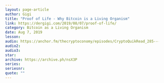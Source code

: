 ```yaml
---
layout: page-article
author: Gigi
title: "Proof of Life - Why Bitcoin is a Living Organism"
link: https://dergigi.com/2019/08/07/proof-of-life/
category: Bitcoin as a Living Organism
date: Aug 7, 2019
lesson: 
audio: https://anchor.fm/thecryptoconomy/episodes/CryptoQuikRead_285---Proof-of-Life-dergigi-e51lt1/a-alann0
audio2: 
audio3: 
star: 
archive: https://archive.ph/nsX3P
series: 
seriesnr: 
quote: ""
---
```

